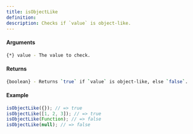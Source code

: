 ```yaml
---
title: isObjectLike
definition: 
description: Checks if `value` is object-like.
---
```



#### Arguments


```bash
{*} value - The value to check.
```


#### Returns


```bash
{boolean} - Returns `true` if `value` is object-like, else `false`.
```


#### Example


```ts
isObjectLike({}); // => trueisObjectLike([1, 2, 3]); // => trueisObjectLike(Function); // => falseisObjectLike(null); // => false
```